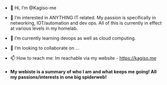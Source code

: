 - 👋 Hi, I’m @Kagiso-me
- 👀 I’m interested in ANYTHING IT related. My passion is specifically in networking, IOT/automation and dev ops. All of this is currently in effect at various levels in my homelab. 
- 🌱 I’m currently learning devops as well as cloud computing. 
- 💞️ I’m looking to collaborate on ...
- 📫 How to reach me: Im reachable via my website - https://kagiso.me

- #### My webiste is a summary of who I am and what keeps me going! All my passions/interests in one big spiderweb!


<!---
Kagiso-me/Kagiso-me is a ✨ special ✨ repository because its `README.md` (this file) appears on your GitHub profile.
You can click the Preview link to take a look at your changes.
--->
